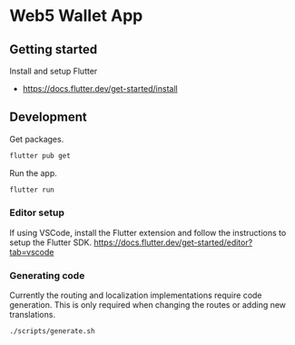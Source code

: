 # Web5 Wallet App

## Getting started

Install and setup Flutter

- https://docs.flutter.dev/get-started/install

## Development

Get packages.

```bash
flutter pub get
```

Run the app.

```bash
flutter run
```

### Editor setup

If using VSCode, install the Flutter extension and follow the instructions to setup the Flutter SDK.
https://docs.flutter.dev/get-started/editor?tab=vscode

### Generating code

Currently the routing and localization implementations require code generation. This is only required when changing the routes or adding new translations.

```bash
./scripts/generate.sh
```
